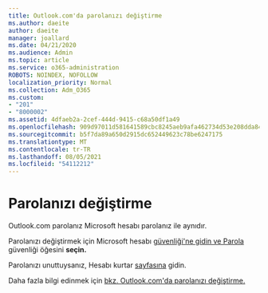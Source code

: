 ```yaml
---
title: Outlook.com'da parolanızı değiştirme
ms.author: daeite
author: daeite
manager: joallard
ms.date: 04/21/2020
ms.audience: Admin
ms.topic: article
ms.service: o365-administration
ROBOTS: NOINDEX, NOFOLLOW
localization_priority: Normal
ms.collection: Adm_O365
ms.custom:
- "201"
- "8000002"
ms.assetid: 4dfaeb2a-2cef-444d-9415-c68a50df1a49
ms.openlocfilehash: 909d97011d581641589cbc8245aeb9afa462734d53e208dda84657cd306d6fb2
ms.sourcegitcommit: b5f7da89a650d2915dc652449623c78be6247175
ms.translationtype: MT
ms.contentlocale: tr-TR
ms.lasthandoff: 08/05/2021
ms.locfileid: "54112212"
---
```

# <a name="change-your-password"></a>Parolanızı değiştirme

Outlook.com parolanız Microsoft hesabı parolanız ile aynıdır.
  
Parolanızı değiştirmek için Microsoft hesabı [güvenliği'ne gidin ve Parola](https://go.microsoft.com/fwlink/p/?linkid=842325&amp;clcid=0x409) güvenliği öğesini **seçin.**
  
Parolanızı unuttuysanız, Hesabı kurtar [sayfasına](https://go.microsoft.com/fwlink/p/?linkid=841909) gidin.
  
Daha fazla bilgi edinmek için [bkz. Outlook.com'da parolanızı değiştirme.](https://support.office.com/article/2138d690-811c-4545-b2f3-e4dbe80c9735?wt.mc_id=Office_Outlook_com_Alchemy)

